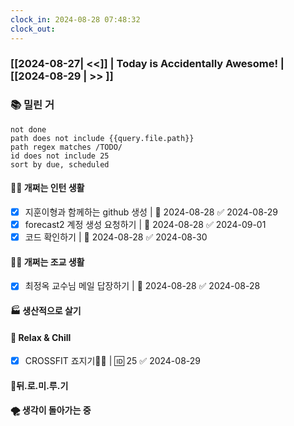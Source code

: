 ```yaml
---
clock_in: 2024-08-28 07:48:32
clock_out: 
---
```

### [[2024-08-27| <<]] | **Today is Accidentally Awesome!** | [[2024-08-29 | >> ]]

### 📚 밀린 거
```tasks
not done 
path does not include {{query.file.path}}
path regex matches /TODO/
id does not include 25
sort by due, scheduled
```

#### 🤦‍♂️ 개쩌는 인턴 생활
- [x] 지훈이형과 함께하는 github 생성 | 📅 2024-08-28 ✅ 2024-08-29
- [x] forecast2 계정 생성 요청하기 | 📅 2024-08-28 ✅ 2024-09-01
- [x] 코드 확인하기 | 📅 2024-08-28 ✅ 2024-08-30

#### 👨‍🏫 개쩌는 조교 생활
- [x] 최정옥 교수님 메일 답장하기 | 📅 2024-08-28 ✅ 2024-08-28

#### 🏭 생산적으로 살기

#### 🍻 Relax & Chill 
- [x] CROSSFIT 죠지기🏋️‍♀️ | 🆔 25 ✅ 2024-08-29


#### 💨뒤.로.미.루.기

#### 🌪 생각이 돌아가는 중
